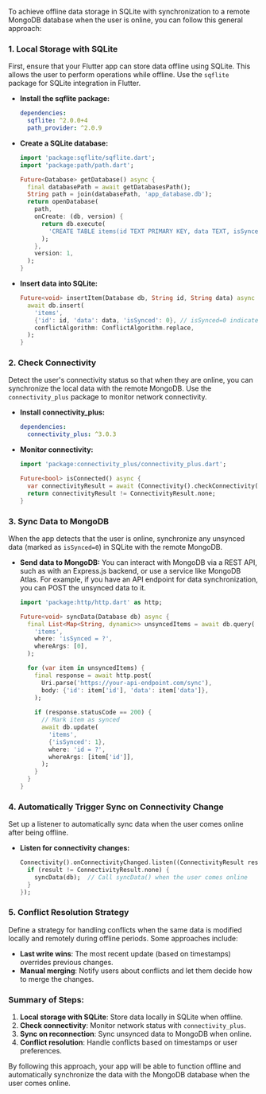 To achieve offline data storage in SQLite with synchronization to a remote MongoDB database when the user is online, you can follow this general approach:

### 1. **Local Storage with SQLite**
   First, ensure that your Flutter app can store data offline using SQLite. This allows the user to perform operations while offline. Use the `sqflite` package for SQLite integration in Flutter.

   - **Install the sqflite package:**
     ```yaml
     dependencies:
       sqflite: ^2.0.0+4
       path_provider: ^2.0.9
     ```

   - **Create a SQLite database:**
     ```dart
     import 'package:sqflite/sqflite.dart';
     import 'package:path/path.dart';

     Future<Database> getDatabase() async {
       final databasePath = await getDatabasesPath();
       String path = join(databasePath, 'app_database.db');
       return openDatabase(
         path,
         onCreate: (db, version) {
           return db.execute(
             'CREATE TABLE items(id TEXT PRIMARY KEY, data TEXT, isSynced INTEGER)',
           );
         },
         version: 1,
       );
     }
     ```

   - **Insert data into SQLite:**
     ```dart
     Future<void> insertItem(Database db, String id, String data) async {
       await db.insert(
         'items',
         {'id': id, 'data': data, 'isSynced': 0}, // isSynced=0 indicates it needs syncing
         conflictAlgorithm: ConflictAlgorithm.replace,
       );
     }
     ```

### 2. **Check Connectivity**
   Detect the user's connectivity status so that when they are online, you can synchronize the local data with the remote MongoDB. Use the `connectivity_plus` package to monitor network connectivity.

   - **Install connectivity_plus:**
     ```yaml
     dependencies:
       connectivity_plus: ^3.0.3
     ```

   - **Monitor connectivity:**
     ```dart
     import 'package:connectivity_plus/connectivity_plus.dart';

     Future<bool> isConnected() async {
       var connectivityResult = await (Connectivity().checkConnectivity());
       return connectivityResult != ConnectivityResult.none;
     }
     ```

### 3. **Sync Data to MongoDB**
   When the app detects that the user is online, synchronize any unsynced data (marked as `isSynced=0`) in SQLite with the remote MongoDB.

   - **Send data to MongoDB:**
     You can interact with MongoDB via a REST API, such as with an Express.js backend, or use a service like MongoDB Atlas. For example, if you have an API endpoint for data synchronization, you can POST the unsynced data to it.

     ```dart
     import 'package:http/http.dart' as http;

     Future<void> syncData(Database db) async {
       final List<Map<String, dynamic>> unsyncedItems = await db.query(
         'items',
         where: 'isSynced = ?',
         whereArgs: [0],
       );

       for (var item in unsyncedItems) {
         final response = await http.post(
           Uri.parse('https://your-api-endpoint.com/sync'),
           body: {'id': item['id'], 'data': item['data']},
         );
         
         if (response.statusCode == 200) {
           // Mark item as synced
           await db.update(
             'items',
             {'isSynced': 1},
             where: 'id = ?',
             whereArgs: [item['id']],
           );
         }
       }
     }
     ```

### 4. **Automatically Trigger Sync on Connectivity Change**
   Set up a listener to automatically sync data when the user comes online after being offline.

   - **Listen for connectivity changes:**
     ```dart
     Connectivity().onConnectivityChanged.listen((ConnectivityResult result) {
       if (result != ConnectivityResult.none) {
         syncData(db);  // Call syncData() when the user comes online
       }
     });
     ```

### 5. **Conflict Resolution Strategy**
   Define a strategy for handling conflicts when the same data is modified locally and remotely during offline periods. Some approaches include:
   - **Last write wins**: The most recent update (based on timestamps) overrides previous changes.
   - **Manual merging**: Notify users about conflicts and let them decide how to merge the changes.

### Summary of Steps:
1. **Local storage with SQLite**: Store data locally in SQLite when offline.
2. **Check connectivity**: Monitor network status with `connectivity_plus`.
3. **Sync on reconnection**: Sync unsynced data to MongoDB when online.
4. **Conflict resolution**: Handle conflicts based on timestamps or user preferences.

By following this approach, your app will be able to function offline and automatically synchronize the data with the MongoDB database when the user comes online.
